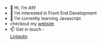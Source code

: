- 👋 Hi, I’m Afif
- 👀 I’m interested in Front End Development 
- 🌱 I’m currently learning Javascript
- checkout my <a href="https://afieif.github.io">website</a>
- 📫 Get in touch -<br>
<a href="https://www.linkedin.com/in/afieif/" target="_blank">Linkedin</a>
<!---
AFIEIF/AFIEIF is a ✨ special ✨ repository because its `README.md` (this file) appears on your GitHub profile.
You can click the Preview link to take a look at your changes.
--->
